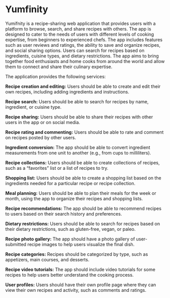 # Yumfinity
Yumifnity is a recipe-sharing web application that provides users with a platform to browse, search, and share recipes with others. The app is designed to cater to the needs of users with different levels of cooking expertise, from beginners to experienced chefs. The app includes features such as user reviews and ratings, the ability to save and organize recipes, and social sharing options. Users can search for recipes based on ingredients, cuisine types, and dietary restrictions. The app aims to bring together food enthusiasts and home cooks from around the world and allow them to connect and share their culinary expertise.

The application provides the following services:

**Recipe creation and editing:** Users should be able to create and edit their own recipes, including adding ingredients and instructions.

**Recipe search:** Users should be able to search for recipes by name, ingredient, or cuisine type.

**Recipe sharing:** Users should be able to share their recipes with other users in the app or on social media.

**Recipe rating and commenting:** Users should be able to rate and comment on recipes posted by other users.

**Ingredient conversion:** The app should be able to convert ingredient measurements from one unit to another (e.g., from cups to milliliters).

**Recipe collections:** Users should be able to create collections of recipes, such as a “favorites” list or a list of recipes to try.

**Shopping list:** Users should be able to create a shopping list based on the ingredients needed for a particular recipe or recipe collection.

**Meal planning:** Users should be able to plan their meals for the week or month, using the app to organize their recipes and shopping lists.

**Recipe recommendations:** The app should be able to recommend recipes to users based on their search history and preferences.

**Dietary restrictions:** Users should be able to search for recipes based on their dietary restrictions, such as gluten-free, vegan, or paleo.

**Recipe photo gallery:** The app should have a photo gallery of user-submitted recipe images to help users visualize the final dish.

**Recipe categories:** Recipes should be categorized by type, such as appetizers, main courses, and desserts.

**Recipe video tutorials:** The app should include video tutorials for some recipes to help users better understand the cooking process.

**User profiles:** Users should have their own profile page where they can view their own recipes and activity, such as comments and ratings.
